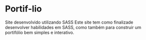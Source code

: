 # Portif-lio
Site desenvolvido utilizando SASS
Este site tem como finalizade desenvolver habilidades em SASS, como também para construir um portifólio bem simples e interativo.
